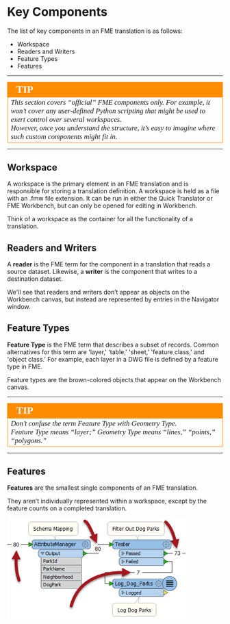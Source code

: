 # Key Components #
The list of key components in an FME translation is as follows:

- Workspace
- Readers and Writers
- Feature Types
- Features

---

<!--Tip Section--> 

<table style="border-spacing: 0px">
<tr>
<td style="vertical-align:middle;background-color:darkorange;border: 2px solid darkorange">
<i class="fa fa-info-circle fa-lg fa-pull-left fa-fw" style="color:white;padding-right: 12px;vertical-align:text-top"></i>
<span style="color:white;font-size:x-large;font-weight: bold;font-family:serif">TIP</span>
</td>
</tr>

<tr>
<td style="border: 1px solid darkorange">
<span style="font-family:serif; font-style:italic; font-size:larger">
This section covers “official” FME components only. For example, it won’t cover any user-defined Python scripting that might be used to exert control over several workspaces.
<br>However, once you understand the structure, it’s easy to imagine where such custom components might fit in.
</span>
</td>
</tr>
</table>

---

## Workspace ##
A workspace is the primary element in an FME translation and is responsible for storing a translation definition. A workspace is held as a file with an .fmw file extension. It can be run in either the Quick Translator or FME Workbench, but can only be opened for editing in Workbench.

Think of a workspace as the container for all the functionality of a translation.


## Readers and Writers ##
A **reader** is the FME term for the component in a translation that reads a source dataset. Likewise, a **writer** is the component that writes to a destination dataset. 

We'll see that readers and writers don’t appear as objects on the Workbench canvas, but instead are represented by entries in the Navigator window.


## Feature Types ##
**Feature Type** is the FME term that describes a subset of records. Common alternatives for this term are 'layer,' 'table,' 'sheet,' 'feature class,' and 'object class.' For example, each layer in a DWG file is defined by a feature type in FME.

Feature types are the brown-colored objects that appear on the Workbench canvas.

---

<!--Tip Section--> 

<table style="border-spacing: 0px">
<tr>
<td style="vertical-align:middle;background-color:darkorange;border: 2px solid darkorange">
<i class="fa fa-info-circle fa-lg fa-pull-left fa-fw" style="color:white;padding-right: 12px;vertical-align:text-top"></i>
<span style="color:white;font-size:x-large;font-weight: bold;font-family:serif">TIP</span>
</td>
</tr>

<tr>
<td style="border: 1px solid darkorange">
<span style="font-family:serif; font-style:italic; font-size:larger">
Don’t confuse the term Feature Type with Geometry Type.
<br>Feature Type means “layer;” Geometry Type means “lines,” “points,” “polygons.” 
</span>
</td>
</tr>
</table>

---

## Features ##
**Features** are the smallest single components of an FME translation.

They aren’t individually represented within a workspace, except by the feature counts on a completed translation.

![](./Images/Img4.002.FeatureCounts.png)
